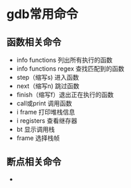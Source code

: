 # gdb常用命令
## 函数相关命令
* info functions 列出所有执行的函数
* info functions regex 查找匹配到的函数
* step（缩写s) 进入函数
* next（缩写n) 跳过函数
* finish（缩写f）退出正在执行的函数
* call或print 调用函数
* i frame 打印堆栈信息
* i registers 查看继存器
* bt 显示调用栈
* frame 选择栈帧
## 断点相关命令
* 
